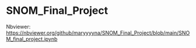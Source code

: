 # SNOM_Final_Project

Nbviewer: https://nbviewer.org/github/maryyyyna/SNOM_Final_Project/blob/main/SNOM_final_project.ipynb
